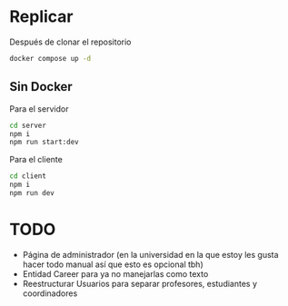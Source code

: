 # Replicar
Después de clonar el repositorio

``` bash
docker compose up -d
```

## Sin Docker
Para el servidor

``` bash
cd server
npm i
npm run start:dev
```

Para el cliente
``` bash
cd client
npm i
npm run dev
```

# TODO
- Página de administrador (en la universidad en la que estoy les gusta hacer todo manual así que esto es opcional tbh)
- Entidad Career para ya no manejarlas como texto 
- Reestructurar Usuarios para separar profesores, estudiantes y coordinadores